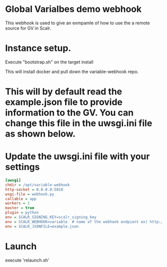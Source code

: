 # Global Varialbes demo webhook

This webhook is used to give an exmpamle of how to use the a remote source for GV in Scalr.


# Instance setup.
Execute "bootstrap.sh" on the target install

This will install docker and pull down the variable-webhook repo.

# This will by default read the example.json file to provide information to the GV.  You can change this file in the uwsgi.ini file as shown below.

# Update the uwsgi.ini file with your settings

```ini
[uwsgi]
chdir = /opt/variable-webhook
http-socket = 0.0.0.0:5018
wsgi-file = webhook.py
callable = app
workers = 1
master = true
plugin = python
env = SCALR_SIGNING_KEY=scalr_signing_key
env = SCALR_WEBHOOK=variable  # name of the webhook endpiont ex) http:/xxx:5018/variable2
env = SCALR_JSONFILE=example.json
```

# Launch
execute 'relaunch.sh'
